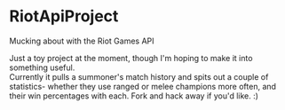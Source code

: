 # RiotApiProject
Mucking about with the Riot Games API

Just a toy project at the moment, though I'm hoping to make it into something useful.  
Currently it pulls a summoner's match history and spits out a couple of statistics-
whether they use ranged or melee champions more often, and their win percentages with each.
Fork and hack away if you'd like.  :)
